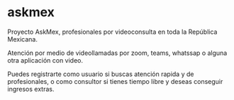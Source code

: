 # askmex 
Proyecto AskMex, profesionales por videoconsulta en toda la República Mexicana.

Atención por medio de videollamadas por zoom, teams, whatssap o alguna otra aplicación con video.

Puedes registrarte como usuario si buscas atención rapida y de profesionales, o como consultor si tienes tiempo libre y deseas conseguir ingresos extras.

